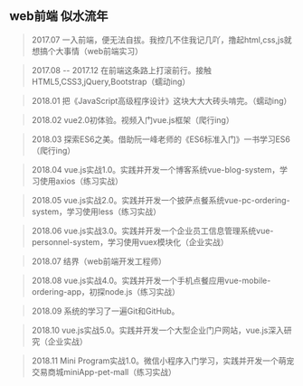﻿## web前端 似水流年

> 2017.07 一入前端，便无法自拔。我控几不住我记几吖，撸起html,css,js就想搞个大事情（web前端实习）

> 2017.08 -- 2017.12 在前端这条路上打滚前行。接触HTML5,CSS3,jQuery,Bootstrap（蠕动ing）

> 2018.01 把《JavaScript高级程序设计》这块大大大砖头啃完。（蠕动ing）

> 2018.02 vue2.0初体验。视频入门vue.js框架（爬行ing）

> 2018.03 探索ES6之美。借助阮一峰老师的《ES6标准入门》一书学习ES6（爬行ing）

> 2018.04 vue.js实战1.0。实践并开发一个博客系统vue-blog-system，学习使用axios（练习实战）

> 2018.05 vue.js实战2.0。实践并开发一个披萨点餐系统vue-pc-ordering-system，学习使用less（练习实战）

> 2018.06 vue.js实战3.0。实践并开发一个企业员工信息管理系统vue-personnel-system，学习使用vuex模块化（企业实战）

> 2018.07 结界（web前端开发工程师）

> 2018.08 vue.js实战4.0。实践并开发一个手机点餐应用vue-mobile-ordering-app，初探node.js（练习实战）

> 2018.09 系统的学习了一遍Git和GitHub。

> 2018.10 vue.js实战5.0。实践并开发一个大型企业门户网站，vue.js深入研究（企业实战）

> 2018.11 Mini Program实战1.0。微信小程序入门学习，实践并开发一个萌宠交易商城miniApp-pet-mall（练习实战）
